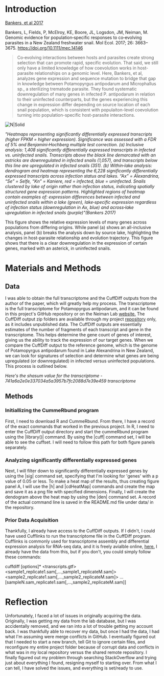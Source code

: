 # Introduction

[Bankers, et al 2017](https://onlinelibrary.wiley.com/doi/epdf/10.1111/mec.14146)

Bankers, L, Fields, P, McElroy, KE, Boore, JL, Logsdon, JM, Neiman, M. Genomic evidence for population‐specific responses to co‐evolving parasites in a New Zealand freshwater snail. 
Mol Ecol. 2017; 26: 3663– 3675. https://doi.org/10.1111/mec.14146

>Co‐evolving interactions between hosts and parasites create strong selection that can promote rapid, specific evolution. That said, we still only have a limited knowledge of how coevolution
 works in host-parasite relationships on a genomic level. Here, Bankers, et al, analyzes gene expression and sequence mutation to bridge that gap in knowledge between Potamopyrgus antipodarum
 and Microphallus sp., a sterilizing trematode parasite. They found systematic downregulation of many genes in infected P. antipodarum in relation to their uninfected counterparts, but the
 genes experiencing this change in expression differ depending on source location of each snail population, which is consistent with populaiton-level coevolution turning into population-specific
 host-parasite interactions.


![N|Solid](https://onlinelibrary.wiley.com/cms/asset/a8e764af-bab5-4fd6-b0c5-89c880344feb/mec14146-fig-0001-m.jpg)


*"Heatmaps representing significantly differentially expressed transcripts (higher FPKM = higher expression). Significance was assessed with a
 FDR of 5% and Benjamini‐Hochberg multiple test correction. (a) Inclusive analysis: 1,408 significantly differentially expressed transcripts in
 infected vs. uninfected snails. Transcripts above the black line demarcated with an astricks are downregulated in infected snails (1,057), and
 transcripts below this line are upregulated in infected snails (351). (b) Within‐lake analysis: dendrogram and heatmap representing the 6,228
 significantly differentially expressed transcripts across infection status and lakes. “Ax” = Alexandrina, “Se” = Selfe, “Kn” = Kaniere, red = infected,
 blue = uninfected. Snails clustered by lake of origin rather than infection status, indicating spatially structured gene expression patterns. Highlighted
 regions of heatmap contain examples of: expression differences between infected and uninfected snails within a lake (green), lake‐specific expression
 regardless of infection status (downregulation in Ax, blue) and across‐lake upregulation in infected snails (purple)"(Bankers 2017)*

This figure shows the relative expression levels of many genes across populations from differing origins.
 While panel (a) shows an all-inclusive analysis, panel
 (b) breaks the analysis down by source lake, highlighting the changes in host-parasite relationship and evolution trajectory. This figure shows 
 that there is a clear downregulation in the expression of certain genes, marked with an asterick, in uninfected snails.

# Materials and Methods

## Data

I was able to obtain the full transcriptome and the CuffDiff outputs from the author of the paper, which will greatly help my process. The 
transcriptome is the full transcriptome for Potamopyrgus antipodarum, and it can be found in this project's GitHub repository or on the Neiman Lab [website.](http://bioweb.biology.uiowa.edu/neiman/Potamomics.php)
The CuffDiff output zip folders are available through my project [repository](https://github.com/Intro-Sci-Comp-UIowa/biol-4386-course-project-cmhggns/tree/main/data) only, as it includes unpublished data.
The CuffDiff outputs are essentially estimates of the number of fragments of each transcript and gene in the transcriptome. This helps determine
the gene count of genes of interest, giving us the ability to track the expression of our target genes. When we compare the CuffDiff output to 
the reference genome, which is the genome of Potamopyrgus antipodarum found in Lake Alexandrina in New Zealand, we can look for signatures of selection
and determine what genes are being upregulated (or downregulated) in infected versus uninfected populations. This process is outlined below.


*Here's the shasum value for the transcriptome - 741a6a2e0e337034a5a3957b7fc2088d7e39e459  transcriptome*


## Methods

### Initiallizing the CummeRbund program
First, I need to download R and CummeRbund. From there, I have a record of the exact commands that worked in the previous project.
In R, I need to enter the CuffDiff output directory and start the cummeRbund program using the |library()| command. By using the |cuff| command set, 
I will be able to see the cuffset. I will need to follow this path for both figure panels separately.

### Analyzing significantly differentially expressed genes
Next, I will filter down to significantly differentially expressed genes by using the |sig| command set, specifying that I'm looking for 'genes' with
a p value of 0.05 or less. To make a heat map of the results, thus creating figure panel A, I will use the |h| and |cdHeatMap| commands and create
the map and save it as a png file with specified dimensions. Finally, I will create the dendogram above the heat map by using the |den| command set.
A record of the actual command line is saved in the README.md file under data/ in the repository.

### Prior Data Acquisition
Thankfully, I already have access to the CuffDiff outputs. If I didn't, I could have used Cufflinks to run the transcriptome file in the CuffDiff
program. Cufflinks is commonly used for transcriptome assembly and differential expression analysis for RNA-seq data, and it is freely avialble
online, [here.](http://cole-trapnell-lab.github.io/cufflinks/cuffdiff/) I already have the data from this, but if you don't, you could simply
follow these commands:

cuffdiff [options]* <transcripts.gtf> \
<sample1_replicate1.sam[,…,sample1_replicateM.sam]> \
<sample2_replicate1.sam[,…,sample2_replicateM.sam]> … \
[sampleN.sam_replicate1.sam[,…,sample2_replicateM.sam]]


# Reflection

Unfortunately, I faced a lot of issues in originally acquiring the data. Originally, I was getting my data from the lab database, but I was 
accidentally removed, and we ran into a lot of trouble getting my account back. I was thankfully able to recover my data, but once I had the data, I
had what I'm assuming were merge conflicts in GitHub. I eventually figured out that I needed to start a new branch, tell Git to ignore certain files,
and reconfigure my entire project folder because of corrupt data and conflicts in what was in my local repository versus the shared remote repository.
I finally figured out my problem through searching StackOverflow and trying just about everything I found, resigning myself to starting over. From 
what I can tell, I have solved the issues, and everything is set/ready to use.